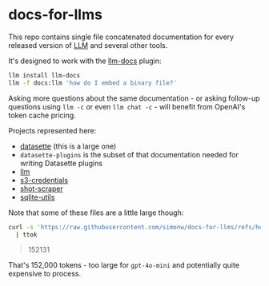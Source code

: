 # docs-for-llms

This repo contains single file concatenated documentation for every released version of [LLM](https://llm.datasette.io/) and several other tools.

It's designed to work with the [llm-docs](https://github.com/simonw/llm-docs) plugin:

```bash
llm install llm-docs
llm -f docs:llm 'how do I embed a binary file?'
```
Asking more questions about the same documentation - or asking follow-up questions using `llm -c` or even `llm chat -c` - will benefit from OpenAI's token cache pricing.

Projects represented here:

- [datasette](https://github.com/simonw/datasette) (this is a large one)
- `datasette-plugins` is the subset of that documentation needed for writing Datasette plugins
- [llm](https://github.com/simonw/llm)
- [s3-credentials](https://github.com/simonw/s3-credentials)
- [shot-scraper](https://github.com/simonw/shot-scraper)
- [sqlite-utils](https://github.com/simonw/sqlite-utils)

Note that some of these files are a little large though:

```bash
curl -s 'https://raw.githubusercontent.com/simonw/docs-for-llms/refs/heads/main/datasette/1.0a16.txt' \
  | ttok
```
> 152131

That's 152,000 tokens - too large for `gpt-4o-mini` and potentially quite expensive to process.
